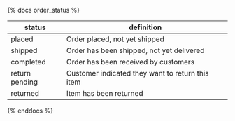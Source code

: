 {% docs order_status %}

| status         | definition                                       |
|----------------|--------------------------------------------------|
| placed         | Order placed, not yet shipped                    |
| shipped        | Order has been shipped, not yet delivered        |
| completed      | Order has been received by customers             |
| return pending | Customer indicated they want to return this item |
| returned       | Item has been returned                          |

{% enddocs %}
